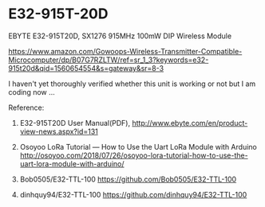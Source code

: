 # E32-915T-20D
EBYTE E32-915T20D, SX1276 915MHz 100mW DIP Wireless Module

https://www.amazon.com/Gowoops-Wireless-Transmitter-Compatible-Microcomputer/dp/B07G7RZLTW/ref=sr_1_3?keywords=e32-915t20d&qid=1560654554&s=gateway&sr=8-3

I haven't yet thoroughly verified whether this unit is working or not but I am coding now ...

Reference:

1) E32-915T20D User Manual(PDF), http://www.ebyte.com/en/product-view-news.aspx?id=131
1) Osoyoo LoRa Tutorial — How to Use the Uart LoRa Module with Arduino
   http://osoyoo.com/2018/07/26/osoyoo-lora-tutorial-how-to-use-the-uart-lora-module-with-arduino/

2) Bob0505/E32-TTL-100
   https://github.com/Bob0505/E32-TTL-100
   
3) dinhquy94/E32-TTL-100
  https://github.com/dinhquy94/E32-TTL-100
